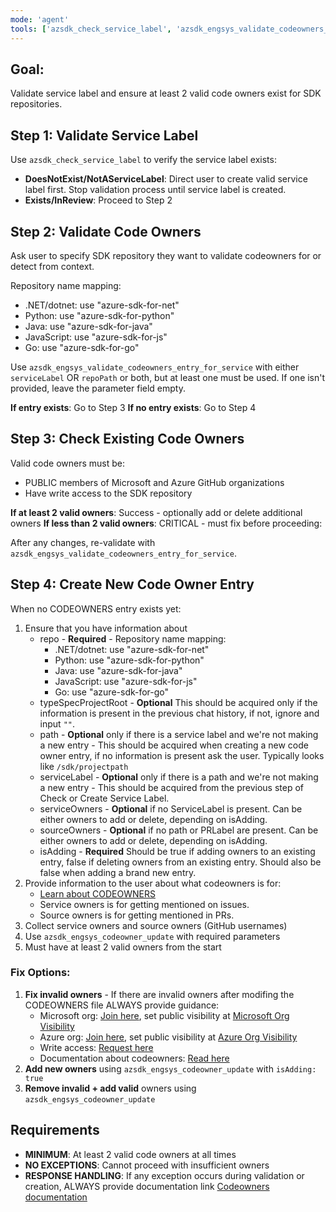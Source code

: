 ```yaml
---
mode: 'agent'
tools: ['azsdk_check_service_label', 'azsdk_engsys_validate_codeowners_entry_for_service', 'azsdk_engsys_codeowner_update'] 
---
```


## Goal: 
Validate service label and ensure at least 2 valid code owners exist for SDK repositories.

## Step 1: Validate Service Label
Use `azsdk_check_service_label` to verify the service label exists:
- **DoesNotExist/NotAServiceLabel**: Direct user to create valid service label first. Stop validation process until service label is created.
- **Exists/InReview**: Proceed to Step 2

## Step 2: Validate Code Owners  
Ask user to specify SDK repository they want to validate codeowners for or detect from context.

Repository name mapping:
- .NET/dotnet: use "azure-sdk-for-net"
- Python: use "azure-sdk-for-python" 
- Java: use "azure-sdk-for-java"
- JavaScript: use "azure-sdk-for-js"
- Go: use "azure-sdk-for-go"

Use `azsdk_engsys_validate_codeowners_entry_for_service` with either `serviceLabel` OR `repoPath` or both, but at least one must be used. If one isn't provided, leave the parameter field empty.

**If entry exists**: Go to Step 3
**If no entry exists**: Go to Step 4

## Step 3: Check Existing Code Owners
Valid code owners must be:
- PUBLIC members of Microsoft and Azure GitHub organizations  
- Have write access to the SDK repository

**If at least 2 valid owners**: Success - optionally add or delete additional owners
**If less than 2 valid owners**: CRITICAL - must fix before proceeding:

After any changes, re-validate with `azsdk_engsys_validate_codeowners_entry_for_service`.

## Step 4: Create New Code Owner Entry
When no CODEOWNERS entry exists yet:
1. Ensure that you have information about
   - repo - **Required** - Repository name mapping:
      - .NET/dotnet: use "azure-sdk-for-net"
      - Python: use "azure-sdk-for-python" 
      - Java: use "azure-sdk-for-java"
      - JavaScript: use "azure-sdk-for-js"
      - Go: use "azure-sdk-for-go"
   - typeSpecProjectRoot - **Optional** This should be acquired only if the information is present in the previous chat history, if not, ignore and input `""`.
   - path - **Optional** only if there is a service label and we're not making a new entry - This should be acquired when creating a new code owner entry, if no information is present ask the user. Typically looks like `/sdk/projectpath`
   - serviceLabel - **Optional** only if there is a path and we're not making a new entry - This should be acquired from the previous step of Check or Create Service Label.
   - serviceOwners - **Optional** if no ServiceLabel is present. Can be either owners to add or delete, depending on isAdding.
   - sourceOwners - **Optional** if no path or PRLabel are present. Can be either owners to add or delete, depending on isAdding.
   - isAdding - **Required** Should be true if adding owners to an existing entry, false if deleting owners from an existing entry. Should also be false when adding a brand new entry.
1. Provide information to the user about what codeowners is for:
   - [Learn about CODEOWNERS](https://eng.ms/docs/products/azure-developer-experience/develop/supporting-sdk-customers/overview)
   - Service owners is for getting mentioned on issues.
   - Source owners is for getting mentioned in PRs.
2. Collect service owners and source owners (GitHub usernames)
3. Use `azsdk_engsys_codeowner_update` with required parameters
4. Must have at least 2 valid owners from the start

### Fix Options:
1. **Fix invalid owners** - If there are invalid owners after modifing the CODEOWNERS file ALWAYS provide guidance:
   - Microsoft org: [Join here](https://repos.opensource.microsoft.com/orgs/Microsoft), set public visibility at [Microsoft Org Visibility](https://github.com/orgs/Microsoft/people?query={github_username})
   - Azure org: [Join here](https://repos.opensource.microsoft.com/orgs/Azure), set public visibility at [Azure Org Visibility](https://github.com/orgs/Azure/people?query={github_username})
   - Write access: [Request here](https://coreidentity.microsoft.com/manage/Entitlement/entitlement/azuresdkpart-heqj)
   - Documentation about codeowners: [Read here](https://eng.ms/docs/products/azure-developer-experience/develop/supporting-sdk-customers/codeowners)
2. **Add new owners** using `azsdk_engsys_codeowner_update` with `isAdding: true`
3. **Remove invalid + add valid** owners using `azsdk_engsys_codeowner_update`

## Requirements
- **MINIMUM**: At least 2 valid code owners at all times
- **NO EXCEPTIONS**: Cannot proceed with insufficient owners
- **RESPONSE HANDLING**: If any exception occurs during validation or creation, ALWAYS provide documentation link [Codeowners documentation](https://eng.ms/docs/products/azure-developer-experience/develop/supporting-sdk-customers/codeowners)